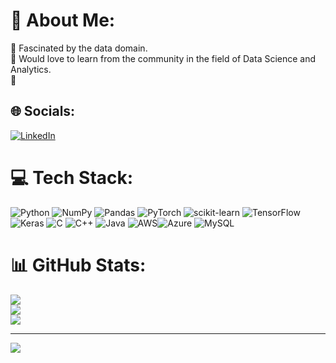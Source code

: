 # 💫 About Me:
🔭 Fascinated by the data domain.<br>👯 Would love to learn from the community in the field of Data Science and Analytics.<br>🌱


## 🌐 Socials:
[![LinkedIn](https://img.shields.io/badge/LinkedIn-%230077B5.svg?logo=linkedin&logoColor=white)](https://linkedin.com/in/shefali-kanyal/)

# 💻 Tech Stack:
![Python](https://img.shields.io/badge/python-3670A0?style=flat&logo=python&logoColor=ffdd54) ![NumPy](https://img.shields.io/badge/numpy-%23013243.svg?style=flat&logo=numpy&logoColor=white) ![Pandas](https://img.shields.io/badge/pandas-%23150458.svg?style=flat&logo=pandas&logoColor=white) ![PyTorch](https://img.shields.io/badge/PyTorch-%23EE4C2C.svg?style=flat&logo=PyTorch&logoColor=white) ![scikit-learn](https://img.shields.io/badge/scikit--learn-%23F7931E.svg?style=flat&logo=scikit-learn&logoColor=white) ![TensorFlow](https://img.shields.io/badge/TensorFlow-%23FF6F00.svg?style=flat&logo=TensorFlow&logoColor=white) ![Keras](https://img.shields.io/badge/Keras-%23D00000.svg?style=flat&logo=Keras&logoColor=white) ![C](https://img.shields.io/badge/c-%2300599C.svg?style=flat&logo=c&logoColor=white) ![C++](https://img.shields.io/badge/c++-%2300599C.svg?style=flat&logo=c%2B%2B&logoColor=white) ![Java](https://img.shields.io/badge/java-%23ED8B00.svg?style=flat&logo=java&logoColor=white) ![AWS](https://img.shields.io/badge/AWS-%23FF9900.svg?style=flat&logo=amazon-aws&logoColor=white)![Azure](https://img.shields.io/badge/azure-%230072C6.svg?style=flat&logo=azure-devops&logoColor=white) ![MySQL](https://img.shields.io/badge/mysql-%2300f.svg?style=flat&logo=mysql&logoColor=white)

# 📊 GitHub Stats:
![](https://github-readme-stats.vercel.app/api?username=shefali-k&theme=dark&hide_border=true&include_all_commits=true&count_private=true)<br/>
![](https://github-readme-streak-stats.herokuapp.com/?user=shefali-k&theme=dark&hide_border=true)<br/>
![](https://github-readme-stats.vercel.app/api/top-langs/?username=shefali-k&theme=dark&hide_border=true&include_all_commits=true&count_private=true&layout=compact)
<!-- 
### ✍️ Random Dev Quote
![](https://quotes-github-readme.vercel.app/api?type=horizontal&theme=dark) -->

---
[![](https://visitcount.itsvg.in/api?id=shefali-k&icon=0&color=1)](https://visitcount.itsvg.in)

<!-- Proudly created with GPRM ( https://gprm.itsvg.in ) -->
